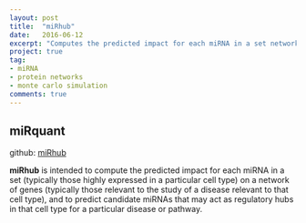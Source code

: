 ```yaml
---
layout: post
title:  "miRhub"
date:   2016-06-12
excerpt: "Computes the predicted impact for each miRNA in a set network genes"
project: true
tag:
- miRNA 
- protein networks
- monte carlo simulation
comments: true
---
```


## miRquant

github: [miRhub](https://github.com/Sethupathy-Lab/miRhub)

**miRhub** is intended to compute the predicted impact for each miRNA in a set (typically those highly expressed in a particular cell type) on a network of genes (typically those relevant to the study of a disease relevant to that cell type), and to predict candidate miRNAs that may act as regulatory hubs in that cell type for a particular disease or pathway.
